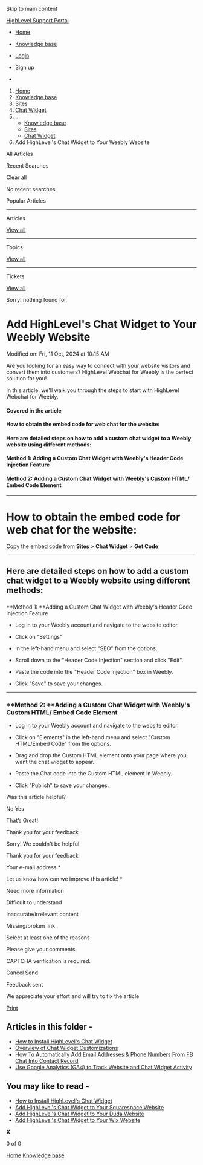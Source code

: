 Skip to main content

[ HighLevel Support Portal ](https://help.gohighlevel.com)

  * [ Home ](/support/home)
  * [ Knowledge base ](/support/solutions)

  * [Login](/support/login)
  * [Sign up](/support/signup)
  * 

  1. [Home](/support/home)
  2. [Knowledge base](/support/solutions)
  3. [Sites](/support/solutions/48000449581)
  4. [Chat Widget](/support/solutions/folders/48000667019)
  5. ... 
     * [Knowledge base](/support/solutions)
     * [Sites](/support/solutions/48000449581)
     * [Chat Widget](/support/solutions/folders/48000667019)
  6. Add HighLevel's Chat Widget to Your Weebly Website

All  Articles 

Recent Searches

Clear all

No recent searches

Popular Articles

* * *

Articles

[View all](/support/search/solutions)

* * *

Topics

[View all](/support/search/topics)

* * *

Tickets

[View all](/support/search/tickets)

Sorry! nothing found for   

# Add HighLevel's Chat Widget to Your Weebly Website

Modified on: Fri, 11 Oct, 2024 at 10:15 AM

Are you looking for an easy way to connect with your website visitors and convert them into customers? HighLevel Webchat for Weebly is the perfect solution for you!  
  
In this article, we'll walk you through the steps to start with HighLevel Webchat for Weebly.

#### **Covered in the article**

#### **How to obtain the embed code for web chat for the website:**

#### **Here are detailed steps on how to add a custom chat widget to a Weebly website using different methods:**

#### Method 1: Adding a Custom Chat Widget with Weebly's Header Code Injection Feature

#### Method 2: Adding a Custom Chat Widget with Weebly's Custom HTML/ Embed Code Element

* * *

# **How to obtain the embed code for web chat for the website:**

Copy the embed code from **Sites** > **Chat Widget** > **Get Code**

* * *

## **Here are detailed steps on how to add a custom chat widget to a Weebly website using different methods:**

###   
**Method 1:  **Adding a Custom Chat Widget with Weebly's Header Code Injection Feature

  * Log in to your Weebly account and navigate to the website editor.
  * Click on "Settings" 

  * In the left-hand menu and select "SEO" from the options.

  * Scroll down to the "Header Code Injection" section and click "Edit".
  * Paste the code into the "Header Code Injection" box in Weebly.

  * Click "Save" to save your changes.  

* * *

### **Method 2:  **Adding a Custom Chat Widget with Weebly's Custom HTML/ Embed Code Element

  * Log in to your Weebly account and navigate to the website editor.
  * Click on "Elements" in the left-hand menu and select "Custom HTML/Embed Code" from the options.
  * Drag and drop the Custom HTML element onto your page where you want the chat widget to appear.

  * Paste the Chat code into the Custom HTML element in Weebly.
  * Click "Publish" to save your changes.

Was this article helpful?

No  Yes 

That’s Great!

Thank you for your feedback

Sorry! We couldn't be helpful

Thank you for your feedback

Your e-mail address *

Let us know how can we improve this article! *

Need more information 

Difficult to understand 

Inaccurate/irrelevant content 

Missing/broken link 

Select at least one of the reasons 

Please give your comments 

CAPTCHA verification is required. 

Cancel  Send 

Feedback sent

We appreciate your effort and will try to fix the article

[Print](javascript:print\(\))

## Articles in this folder -

  * [How to Install HighLevel's Chat Widget](/support/solutions/articles/48000984860-how-to-install-highlevel-s-chat-widget)
  * [Overview of Chat Widget Customizations](/support/solutions/articles/155000002960-overview-of-chat-widget-customizations)
  * [How To Automatically Add Email Addresses & Phone Numbers From FB Chat Into Contact Record](/support/solutions/articles/48001173609-how-to-automatically-add-email-addresses-phone-numbers-from-fb-chat-into-contact-record)
  * [Use Google Analytics (GA4) to Track Website and Chat Widget Activity](/support/solutions/articles/155000002178-use-google-analytics-ga4-to-track-website-and-chat-widget-activity)

## You may like to read -

  * [How to Install HighLevel's Chat Widget](/support/solutions/articles/48000984860-how-to-install-highlevel-s-chat-widget)
  * [Add HighLevel's Chat Widget to Your Squarespace Website](/support/solutions/articles/48001239760-add-highlevel-s-chat-widget-to-your-squarespace-website)
  * [Add HighLevel's Chat Widget to Your Duda Website](/support/solutions/articles/48001239775-add-highlevel-s-chat-widget-to-your-duda-website)
  * [Add HighLevel's Chat Widget to Your Wix Website](/support/solutions/articles/48001239773-add-highlevel-s-chat-widget-to-your-wix-website)

**X**

0 of 0 []()

[Home](/support/home) [Knowledge base](/support/solutions)

